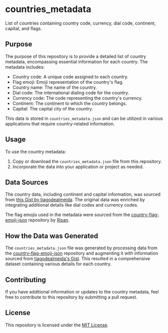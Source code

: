 # countries_metadata

List of countries containing country code, currency, dial code, continent, capital, and flags.

## Purpose

The purpose of this repository is to provide a detailed list of country metadata, encompassing essential information for each country. The metadata includes:

- Country code: A unique code assigned to each country.
- Flag emoji: Emoji representation of the country's flag.
- Country name: The name of the country.
- Dial code: The international dialing code for the country.
- Currency code: The code representing the country's currency.
- Continent: The continent to which the country belongs.
- Capital: The capital city of the country.

This data is stored in `countries_metadata.json` and can be utilized in various applications that require country-related information.

## Usage

To use the country metadata:
1. Copy or download the `countries_metadata.json` file from this repository.
2. Incorporate the data into your application or project as needed.

## Data Sources

The country data, including continent and capital information, was sourced from [this Gist by tiagodealmeida](https://gist.github.com/tiagodealmeida/0b97ccf117252d742dddf098bc6cc58a). The original data was enriched by integrating additional details like dial codes and currency codes.

The flag emojis used in the metadata were sourced from the [country-flag-emoji-json](https://github.com/risan/country-flag-emoji-json) repository by [Risan](https://github.com/risan).

## How the Data was Generated

The `countries_metadata.json` file was generated by processing data from the [country-flag-emoji-json](https://github.com/risan/country-flag-emoji-json) repository and augmenting it with information sourced from [tiagodealmeida's Gist](https://gist.github.com/tiagodealmeida/0b97ccf117252d742dddf098bc6cc58a). This resulted in a comprehensive dataset containing various details for each country.

## Contributing

If you have additional information or updates to the country metadata, feel free to contribute to this repository by submitting a pull request.

## License

This repository is licensed under the [MIT License](LICENSE).
